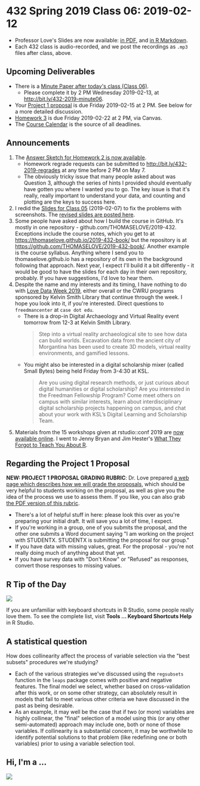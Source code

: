 # 432 Spring 2019 Class 06: 2019-02-12

- Professor Love's Slides are now available: [in PDF](https://github.com/THOMASELOVE/2019-432/blob/master/slides/class06/432_2019_slides06.pdf), and [in R Markdown](https://github.com/THOMASELOVE/2019-432/blob/master/slides/class06/432_2019_slides06.Rmd). 
- Each 432 class is audio-recorded, and we post the recordings as `.mp3` files after class, above.

## Upcoming Deliverables

- There is a [Minute Paper after today's class (Class 06)](http://bit.ly/432-2019-minute06).
    - Please complete it by 2 PM Wednesday 2019-02-13, at http://bit.ly/432-2019-minute06.
- Your [Project 1 proposal](https://github.com/THOMASELOVE/2019-432/tree/master/projects/project1) is due Friday 2019-02-15 at 2 PM. See below for a more detailed discussion.
- [Homework 3](https://github.com/THOMASELOVE/2019-432/tree/master/homework/homework3) is due Friday 2019-02-22 at 2 PM, via Canvas.
- The [Course Calendar](https://github.com/THOMASELOVE/2019-432/blob/master/calendar.md) is the source of all deadlines.

## Announcements

1. The [Answer Sketch for Homework 2 is now available](https://github.com/THOMASELOVE/2019-432/tree/master/homework/homework2/sketch_hw02).
    - Homework regrade requests can be submitted to http://bit.ly/432-2019-regrades at any time before 2 PM on May 7.
    - The obviously tricky issue that many people asked about was Question 3, although the series of hints I provided should eventually have gotten you where I wanted you to go. The key issue is that it's really, really important to understand your data, and counting and plotting are the keys to success here.
2. I redid the [Slides for Class 05](https://github.com/THOMASELOVE/2019-432/tree/master/slides/class05) (2019-02-07) to fix the problems with screenshots. The [revised slides are posted here](https://github.com/THOMASELOVE/2019-432/tree/master/slides/class05).
3. Some people have asked about how I build the course in GitHub. It's mostly in one repository - github.com/THOMASELOVE/2019-432. Exceptions include the course notes, which you get to at https://thomaselove.github.io/2019-432-book/ but the repository is at https://github.com/THOMASELOVE/2019-432-book/. Another example is the course syllabus. Anything where I send you to thomaselove.github.io has a repository of its own in the background following that approach. Next year, I expect I'll build it a bit differently - it would be good to have the slides for each day in their own repository, probably. If you have suggestions, I'd love to hear them.
4. Despite the name and my interests and its timing, I have nothing to do with [Love Data Week 2019](https://lovedataweek.org/), either overall or the CWRU programs sponsored by Kelvin Smith Library that continue through the week. I hope you look into it, if you're interested. Direct questions to `freedmancenter` at `case dot edu`.
    - There is a drop-in Digital Archaeology and Virtual Reality event tomorrow from 12-3 at Kelvin Smith Library.
        > Step into a virtual reality archaeological site to see how data can build worlds. Excavation data from the ancient city of Morgantina has been used to create 3D models, virtual reality environments, and gamified lessons.
    - You might also be interested in a digital scholarship mixer (called Small Bytes) being held Friday from 3-4:30 at KSL.
        > Are you using digital research methods, or just curious about digital humanities or digital scholarship? Are you interested in the Freedman Fellowship Program? Come meet others on campus with similar interests, learn about interdisciplinary digital scholarship projects happening on campus, and chat about your work with KSL’s Digital Learning and Scholarship Team.
5. Materials from the 15 workshops given at rstudio::conf 2019 are [now available online](https://blog.rstudio.com/2019/02/06/rstudio-conf-2019-workshops). I went to Jenny Bryan and Jim Hester's [What They Forgot to Teach You About R](https://rstd.io/wtf-2019-rsc).

## Regarding the Project 1 Proposal

**NEW: PROJECT 1 PROPOSAL GRADING RUBRIC**: Dr. Love prepared [a web page which describes how we will grade the proposals](https://github.com/THOMASELOVE/2019-432/blob/master/projects/project1/project1_proposal_rubric.md), which should be very helpful to students working on the proposal, as well as give you the idea of the process we use to assess them. If you like, you can also grab [the PDF version of this rubric](https://github.com/THOMASELOVE/2019-432/blob/master/projects/project1/project1_proposal_rubric.pdf).

- There's a lot of helpful stuff in here: please look this over as you're preparing your initial draft. It will save you a lot of time, I expect.
- If you're working in a group, one of you submits the proposal, and the other one submits a Word document saying "I am working on the project with STUDENTX. STUDENTX is submitting the proposal for our group."
- If you have data with missing values, great. For the proposal - you're not really doing much of anything about that yet.
- If you have survey data with "Don't Know" or "Refused" as responses, convert those responses to missing values.

## R Tip of the Day

![](https://github.com/THOMASELOVE/2019-432/blob/master/slides/class06/figures/rladies_tw.PNG)

If you are unfamiliar with keyboard shortcuts in R Studio, some people really love them. To see the complete list, visit **Tools ... Keyboard Shortcuts Help** in R Studio.

## A statistical question

How does collinearity affect the process of variable selection via the "best subsets" procedures we're studying?

- Each of the various strategies we've discussed using the `regsubsets` function in the `leaps` package comes with positive and negative features. The final model we select, whether based on cross-validation after this work, or on some other strategy, can absolutely result in models that fail to meet various other criteria we have discussed in the past as being desirable.
- As an example, it may well be the case that if two (or more) variables are highly collinear, the "final" selection of a model using this (or any other semi-automated) approach may include one, both or none of those variables. If collinearity is a substantial concern, it may be worthwhile to identify potential solutions to that problem (like redefining one or both variables) prior to using a variable selection tool.

## Hi, I'm a ...

![](https://github.com/THOMASELOVE/2019-432/blob/master/slides/class06/figures/witten-tw.PNG)
